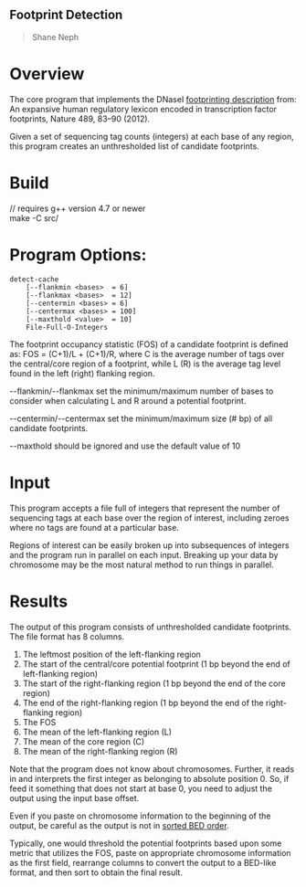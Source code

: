 ## Footprint Detection ##
> Shane Neph


Overview
=========
The core program that implements the DNaseI [footprinting description] from: An expansive human regulatory lexicon encoded in transcription factor footprints, Nature 489, 83–90 (2012).

Given a set of sequencing tag counts (integers) at each base of any region, this program creates an unthresholded list of candidate footprints.


Build
=====
// requires g++ version 4.7 or newer  
make -C src/


Program Options:
================
```
detect-cache
	[--flankmin <bases>  = 6]
	[--flankmax <bases>  = 12]
	[--centermin <bases> = 6]
	[--centermax <bases> = 100]
	[--maxthold <value>  = 10]
	File-Full-O-Integers
```

The footprint occupancy statistic (FOS) of a candidate footprint is defined as:
FOS = (C+1)/L + (C+1)/R, where C is the average number of tags over the central/core region of a footprint, while L (R) is the average tag level found in the left (right) flanking region.

--flankmin/--flankmax set the minimum/maximum number of bases to consider when calculating L and R around a potential footprint.

--centermin/--centermax set the minimum/maximum size (# bp) of all candidate footprints.

--maxthold should be ignored and use the default value of 10


Input
=====
This program accepts a file full of integers that represent the number of sequencing tags at each base over the region of interest, including zeroes where no tags are found at a particular base.

Regions of interest can be easily broken up into subsequences of integers and the program run in parallel on each input.  Breaking up your data by chromosome may be the most natural method to run things in parallel.


Results
=======
The output of this program consists of unthresholded candidate footprints.  The file format has 8 columns.

1. The leftmost position of the left-flanking region
2. The start of the central/core potential footprint (1 bp beyond the end of left-flanking region)
3. The start of the right-flanking region (1 bp beyond the end of the core region)
4. The end of the right-flanking region (1 bp beyond the end of the right-flanking region)
5. The FOS
6. The mean of the left-flanking region (L)
7. The mean of the core region (C)
8. The mean of the right-flanking region (R)

Note that the program does not know about chromosomes.  Further, it reads in and interprets the first integer as belonging to absolute position 0.  So, if feed it something that does not start at base 0, you need to adjust the output using the input base offset.

Even if you paste on chromosome information to the beginning of the output, be careful as the output is not in [sorted BED order].

Typically, one would threshold the potential footprints based upon some metric that utilizes the FOS, paste on appropriate chromosome information as the first field, rearrange columns to convert the output to a BED-like format, and then sort to obtain the final result.

[footprinting description]: http://www.nature.com/nature/journal/v489/n7414/extref/nature11212-s1.pdf
[sorted BED order]: https://bedops.readthedocs.org/en/latest/content/reference/file-management/sorting/sort-bed.html

